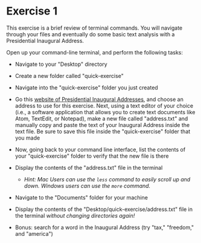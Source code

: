 #  Exercise 1
This exercise is a brief review of terminal commands. You will navigate through your files and eventually do some basic text analysis with a Presidential Inaugural Address.

Open up your command-line terminal, and perform the following tasks:


-  Navigate to your "Desktop" directory

-  Create a new folder called "quick-exercise"

-  Navigate into the "quick-exercise" folder you just created

-  Go this [website of Presidential Inaugural Addresses](https://www.presidency.ucsb.edu/documents/presidential-documents-archive-guidebook/inaugural-addresses), and choose an address to use for this exercise. Next, using a text editor of your choice (i.e., a software application that allows you to create text documents like Atom, TextEdit, or Notepad), make a new file called "address.txt" and manually copy and paste the text of your Inaugural Address inside the text file. Be sure to save this file inside the "quick-exercise" folder that you made

-  Now, going back to your command line interface, list the contents of your "quick-exercise" folder to verify that the new file is there

-  Display the contents of the "address.txt" file in the terminal
    -  *Hint: Mac Users can use the `less` command to easily scroll up and down. Windows users can use the `more` command.*

-  Navigate to the "Documents" folder for your machine

-  Display the contents of the "Desktop/quick-exercise/address.txt" file in the terminal *without changing directories again!*

-  Bonus: search for a word in the Inaugural Address (try "tax," "freedom," and "america")




